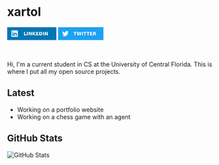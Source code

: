 # xartol

<p><a href="https://www.linkedin.com/in/a-french"><img src="assets/linkedin.svg" height=30 alt="linkedin"></a> <a href="https://www.twitter.com/xar_tol"><img src="assets/twitter.svg" height=30 alt="twitter"></a> </p>
<br>
<p>Hi, I'm a current student in CS at the University of Central Florida. This is where I put all my open source projects.</p>

## Latest
- Working on a portfolio website
- Working on a chess game with an agent

## GitHub Stats
<p><img src="https://github-readme-stats.vercel.app/api?username=xar-tol&amp;show_icons=true" alt="GitHub Stats"></p>